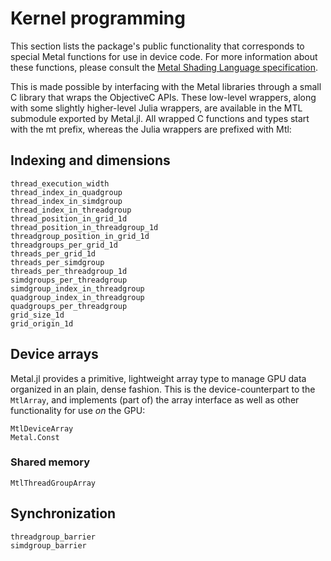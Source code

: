 # Kernel programming

This section lists the package's public functionality that corresponds to special Metal
functions for use in device code. For more information about these functions,
please consult the [Metal Shading Language specification](https://developer.apple.com/metal/Metal-Shading-Language-Specification.pdf).

This is made possible by interfacing with the Metal libraries through a small C library that
wraps the ObjectiveC APIs. These low-level wrappers, along with some slightly higher-level
Julia wrappers, are available in the MTL submodule exported by Metal.jl. All wrapped C
functions and types start with the mt prefix, whereas the Julia wrappers are prefixed with Mtl:


## Indexing and dimensions

```@docs
thread_execution_width
thread_index_in_quadgroup
thread_index_in_simdgroup
thread_index_in_threadgroup
thread_position_in_grid_1d
thread_position_in_threadgroup_1d
threadgroup_position_in_grid_1d
threadgroups_per_grid_1d
threads_per_grid_1d
threads_per_simdgroup
threads_per_threadgroup_1d
simdgroups_per_threadgroup
simdgroup_index_in_threadgroup
quadgroup_index_in_threadgroup
quadgroups_per_threadgroup
grid_size_1d
grid_origin_1d
```


## Device arrays

Metal.jl provides a primitive, lightweight array type to manage GPU data organized in an
plain, dense fashion. This is the device-counterpart to the `MtlArray`, and implements (part
of) the array interface as well as other functionality for use _on_ the GPU:

```@docs
MtlDeviceArray
Metal.Const
```

### Shared memory

```@docs
MtlThreadGroupArray
```

## Synchronization

```@docs
threadgroup_barrier
simdgroup_barrier
```
